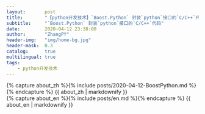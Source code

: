 ```yaml
---
layout:       post
title:        "【python开发技术】`Boost.Python` 封装`python`接口的`C/C++`代码"
subtitle:     "`Boost.Python` 封装`python`接口的`C/C++`代码"
date:         2020-04-12 23:38:00
author:       "ZhangPY"
header-img:   "img/home-bg.jpg"
header-mask:  0.3
catalog:      true
multilingual: true
tags:
    - python开发技术
---
```


<!-- Chinese Version -->
<div class="zh post-container">
    {% capture about_zh %}{% include posts/2020-04-12-BoostPython.md %}{% endcapture %}
    {{ about_zh | markdownify }}
</div>

<!-- English Version -->
<div class="en post-container">
    {% capture about_en %}{% include posts/en.md %}{% endcapture %}
    {{ about_en | markdownify }}
</div>

